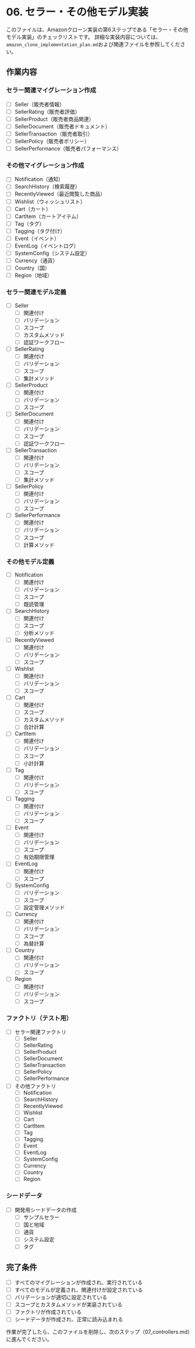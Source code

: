# 06. セラー・その他モデル実装

このファイルは、Amazonクローン実装の第6ステップである「セラー・その他モデル実装」のチェックリストです。
詳細な実装内容については、`amazon_clone_implementation_plan.md`および関連ファイルを参照してください。

## 作業内容

### セラー関連マイグレーション作成
- [ ] Seller（販売者情報）
- [ ] SellerRating（販売者評価）
- [ ] SellerProduct（販売者商品関連）
- [ ] SellerDocument（販売者ドキュメント）
- [ ] SellerTransaction（販売者取引）
- [ ] SellerPolicy（販売者ポリシー）
- [ ] SellerPerformance（販売者パフォーマンス）

### その他マイグレーション作成
- [ ] Notification（通知）
- [ ] SearchHistory（検索履歴）
- [ ] RecentlyViewed（最近閲覧した商品）
- [ ] Wishlist（ウィッシュリスト）
- [ ] Cart（カート）
- [ ] CartItem（カートアイテム）
- [ ] Tag（タグ）
- [ ] Tagging（タグ付け）
- [ ] Event（イベント）
- [ ] EventLog（イベントログ）
- [ ] SystemConfig（システム設定）
- [ ] Currency（通貨）
- [ ] Country（国）
- [ ] Region（地域）

### セラー関連モデル定義
- [ ] Seller
  - [ ] 関連付け
  - [ ] バリデーション
  - [ ] スコープ
  - [ ] カスタムメソッド
  - [ ] 認証ワークフロー
- [ ] SellerRating
  - [ ] 関連付け
  - [ ] バリデーション
  - [ ] スコープ
  - [ ] 集計メソッド
- [ ] SellerProduct
  - [ ] 関連付け
  - [ ] バリデーション
  - [ ] スコープ
- [ ] SellerDocument
  - [ ] 関連付け
  - [ ] バリデーション
  - [ ] スコープ
  - [ ] 認証ワークフロー
- [ ] SellerTransaction
  - [ ] 関連付け
  - [ ] バリデーション
  - [ ] スコープ
  - [ ] 集計メソッド
- [ ] SellerPolicy
  - [ ] 関連付け
  - [ ] バリデーション
  - [ ] スコープ
- [ ] SellerPerformance
  - [ ] 関連付け
  - [ ] バリデーション
  - [ ] スコープ
  - [ ] 計算メソッド

### その他モデル定義
- [ ] Notification
  - [ ] 関連付け
  - [ ] バリデーション
  - [ ] スコープ
  - [ ] 既読管理
- [ ] SearchHistory
  - [ ] 関連付け
  - [ ] スコープ
  - [ ] 分析メソッド
- [ ] RecentlyViewed
  - [ ] 関連付け
  - [ ] バリデーション
  - [ ] スコープ
- [ ] Wishlist
  - [ ] 関連付け
  - [ ] バリデーション
  - [ ] スコープ
- [ ] Cart
  - [ ] 関連付け
  - [ ] スコープ
  - [ ] カスタムメソッド
  - [ ] 合計計算
- [ ] CartItem
  - [ ] 関連付け
  - [ ] バリデーション
  - [ ] スコープ
  - [ ] 小計計算
- [ ] Tag
  - [ ] 関連付け
  - [ ] バリデーション
  - [ ] スコープ
- [ ] Tagging
  - [ ] 関連付け
  - [ ] バリデーション
  - [ ] スコープ
- [ ] Event
  - [ ] 関連付け
  - [ ] バリデーション
  - [ ] スコープ
  - [ ] 有効期限管理
- [ ] EventLog
  - [ ] 関連付け
  - [ ] スコープ
- [ ] SystemConfig
  - [ ] バリデーション
  - [ ] スコープ
  - [ ] 設定管理メソッド
- [ ] Currency
  - [ ] 関連付け
  - [ ] バリデーション
  - [ ] スコープ
  - [ ] 為替計算
- [ ] Country
  - [ ] 関連付け
  - [ ] バリデーション
  - [ ] スコープ
- [ ] Region
  - [ ] 関連付け
  - [ ] バリデーション
  - [ ] スコープ

### ファクトリ（テスト用）
- [ ] セラー関連ファクトリ
  - [ ] Seller
  - [ ] SellerRating
  - [ ] SellerProduct
  - [ ] SellerDocument
  - [ ] SellerTransaction
  - [ ] SellerPolicy
  - [ ] SellerPerformance
- [ ] その他ファクトリ
  - [ ] Notification
  - [ ] SearchHistory
  - [ ] RecentlyViewed
  - [ ] Wishlist
  - [ ] Cart
  - [ ] CartItem
  - [ ] Tag
  - [ ] Tagging
  - [ ] Event
  - [ ] EventLog
  - [ ] SystemConfig
  - [ ] Currency
  - [ ] Country
  - [ ] Region

### シードデータ
- [ ] 開発用シードデータの作成
  - [ ] サンプルセラー
  - [ ] 国と地域
  - [ ] 通貨
  - [ ] システム設定
  - [ ] タグ

## 完了条件
- [ ] すべてのマイグレーションが作成され、実行されている
- [ ] すべてのモデルが定義され、関連付けが設定されている
- [ ] バリデーションが適切に設定されている
- [ ] スコープとカスタムメソッドが実装されている
- [ ] ファクトリが作成されている
- [ ] シードデータが作成され、正常に読み込まれる

作業が完了したら、このファイルを削除し、次のステップ（07_controllers.md）に進んでください。
